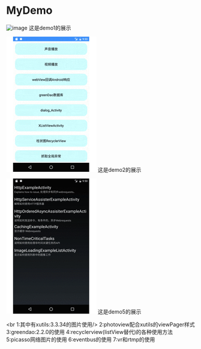 # MyDemo
![image](https://github.com/wanglei360/MyDemo/blob/master/demo1/src/main/res/mipmap-hdpi/demo1.gif?raw=true) 这是demo1的展示

![image](https://github.com/wanglei360/MyDemo/blob/master/demo1/src/main/res/mipmap-hdpi/demo2.gif?raw=true) 这是demo2的展示

![image](https://github.com/wanglei360/MyDemo/blob/master/demo1/src/main/res/mipmap-hdpi/demo5.gif?raw=true) 这是demo5的展示

<br 1:其中有xutils:3.3.34的图片使用/>
2:photoview配合xutils的viewPager样式
3:greendao:2.2.0的使用
4:recyclerview(listView替代)的各种使用方法
5:picasso网络图片的使用
6:eventbus的使用
7:vr和rtmp的使用
